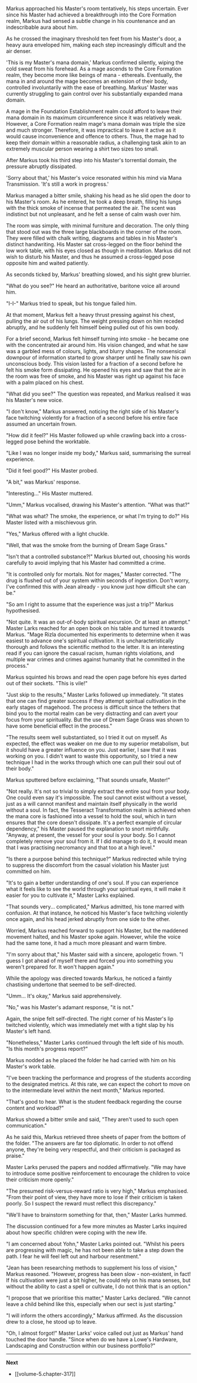 
Markus approached his Master's room tentatively, his steps uncertain. Ever since his Master had achieved a breakthrough into the Core Formation realm, Markus had sensed a subtle change in his countenance and an indescribable aura about him.

As he crossed the imaginary threshold ten feet from his Master's door, a heavy aura enveloped him, making each step increasingly difficult and the air denser.

'This is my Master's mana domain,' Markus confirmed silently, wiping the cold sweat from his forehead. As a mage ascends to the Core Formation realm, they become more like beings of mana - ethereals. Eventually, the mana in and around the mage becomes an extension of their body, controlled involuntarily with the ease of breathing. Markus' Master was currently struggling to gain control over his substantially expanded mana domain.

A mage in the Foundation Establishment realm could afford to leave their mana domain in its maximum circumference since it was relatively weak. However, a Core Formation realm mage's mana domain was triple the size and much stronger. Therefore, it was impractical to leave it active as it would cause inconvenience and offence to others. Thus, the mage had to keep their domain within a reasonable radius, a challenging task akin to an extremely muscular person wearing a shirt two sizes too small.

After Markus took his third step into his Master's torrential domain, the pressure abruptly dissipated.

'Sorry about that,' his Master's voice resonated within his mind via Mana Transmission. 'It's still a work in progress.'

Markus managed a bitter smile, shaking his head as he slid open the door to his Master's room. As he entered, he took a deep breath, filling his lungs with the thick smoke of incense that permeated the air. The scent was indistinct but not unpleasant, and he felt a sense of calm wash over him.

The room was simple, with minimal furniture and decoration. The only thing that stood out was the three large blackboards in the corner of the room. They were filled with chalk writing, diagrams and tables in his Master's distinct handwriting. His Master sat cross-legged on the floor behind the low work table, with his eyes closed as though in meditation. Markus did not wish to disturb his Master, and thus he assumed a cross-legged pose opposite him and waited patiently.

As seconds ticked by, Markus' breathing slowed, and his sight grew blurrier.

"What do you see?" He heard an authoritative, baritone voice all around him.

"I-I-" Markus tried to speak, but his tongue failed him.

At that moment, Markus felt a heavy thrust pressing against his chest, pulling the air out of his lungs. The weight pressing down on him receded abruptly, and he suddenly felt himself being pulled out of his own body.

For a brief second, Markus felt himself turning into smoke - he became one with the concentrated air around him. His vision changed, and what he saw was a garbled mess of colours, lights, and blurry shapes. The nonsensical downpour of information started to grow sharper until he finally saw his own unconscious body. This vision lasted for a fraction of a second before he felt his smoke form dissipating. He opened his eyes and saw that the air in the room was free of smoke, and his Master was right up against his face with a palm placed on his chest.

"What did you see?" The question was repeated, and Markus realised it was his Master's new voice.

"I don't know," Markus answered, noticing the right side of his Master's face twitching violently for a fraction of a second before his entire face assumed an uncertain frown.

"How did it feel?" His Master followed up while crawling back into a cross-legged pose behind the worktable.

"Like I was no longer inside my body," Markus said, summarising the surreal experience.

"Did it feel good?" His Master probed.

"A bit," was Markus' response.

"Interesting..." His Master muttered.

"Umm," Markus vocalised, drawing his Master's attention. "What was that?"

"What was what? The smoke, the experience, or what I'm trying to do?" His Master listed with a mischievous grin.

"Yes," Markus offered with a light chuckle.

"Well, that was the smoke from the burning of Dream Sage Grass."

"Isn't that a controlled substance?!" Markus blurted out, choosing his words carefully to avoid implying that his Master had committed a crime.

"It is controlled only for mortals. Not for mages," Master corrected. "The drug is flushed out of your system within seconds of ingestion. Don't worry, I've confirmed this with Jean already - you know just how difficult she can be."

"So am I right to assume that the experience was just a trip?" Markus hypothesised.

"Not quite. It was an out-of-body spiritual excursion. Or at least an attempt." Master Larks reached for an open book on his table and turned it towards Markus. "Mage Rizla documented his experiments to determine when it was easiest to advance one's spiritual cultivation. It is uncharacteristically thorough and follows the scientific method to the letter. It is an interesting read if you can ignore the casual racism, human rights violations, and multiple war crimes and crimes against humanity that he committed in the process."

Markus squinted his brows and read the open page before his eyes darted out of their sockets. "This is vile!"

"Just skip to the results," Master Larks followed up immediately. "It states that one can find greater success if they attempt spiritual cultivation in the early stages of magehood. The process is difficult since the tethers that bind you to the mortal realm can be very distracting and can avert your focus from your spirituality. But the use of Dream Sage Grass was shown to have some beneficial effect in the process."

"The results seem well substantiated, so I tried it out on myself. As expected, the effect was weaker on me due to my superior metabolism, but it should have a greater influence on you. Just earlier, I saw that it was working on you. I didn't want to waste this opportunity, so I tried a new technique I had in the works through which one can pull their soul out of their body."

Markus sputtered before exclaiming, "That sounds unsafe, Master!"

"Not really. It's not so trivial to simply extract the entire soul from your body. One could even say it's impossible. The soul cannot exist without a vessel, just as a will cannot manifest and maintain itself physically in the world without a soul. In fact, the Tesseract Transformation realm is achieved when the mana core is fashioned into a vessel to hold the soul, which in turn ensures that the core doesn't dissipate. It's a perfect example of circular dependency," his Master paused the explanation to snort mirthfully. "Anyway, at present, the vessel for your soul is your body. So I cannot completely remove your soul from it. If I did manage to do it, it would mean that I was practising necromancy and that too at a high level."

"Is there a purpose behind this technique?" Markus redirected while trying to suppress the discomfort from the casual violation his Master just committed on him.

"It's to gain a better understanding of one's soul. If you can experience what it feels like to see the world through your spiritual eyes, it will make it easier for you to cultivate it," Master Larks explained.

"That sounds very... complicated," Markus admitted, his tone marred with confusion. At that instance, he noticed his Master's face twitching violently once again, and his head jerked abruptly from one side to the other.

Worried, Markus reached forward to support his Master, but the maddened movement halted, and his Master spoke again. However, while the voice had the same tone, it had a much more pleasant and warm timbre.

"I'm sorry about that," his Master said with a sincere, apologetic frown. "I guess I got ahead of myself there and forced you into something you weren't prepared for. It won't happen again."

While the apology was directed towards Markus, he noticed a faintly chastising undertone that seemed to be self-directed.

"Umm... It's okay," Markus said apprehensively.

"No," was his Master's adamant response, "it is not."

Again, the snipe felt self-directed. The right corner of his Master's lip twitched violently, which was immediately met with a tight slap by his Master's left hand.

"Nonetheless," Master Larks continued through the left side of his mouth. "Is this month's progress report?"

Markus nodded as he placed the folder he had carried with him on his Master's work table.

"I've been tracking the performance and progress of the students according to the designated metrics. At this rate, we can expect the cohort to move on to the intermediate level within the next month," Markus reported.

"That's good to hear. What is the student feedback regarding the course content and workload?"

Markus showed a bitter smile and said, "They aren't used to such open communication."

As he said this, Markus retrieved three sheets of paper from the bottom of the folder. "The answers are far too diplomatic. In order to not offend anyone, they're being very respectful, and their criticism is packaged as praise."

Master Larks perused the papers and nodded affirmatively. "We may have to introduce some positive reinforcement to encourage the children to voice their criticism more openly."

"The presumed risk-versus-reward ratio is very high," Markus emphasised. "From their point of view, they have more to lose if their criticism is taken poorly. So I suspect the reward must reflect this discrepancy."

"We'll have to brainstorm something for that, then," Master Larks hummed.

The discussion continued for a few more minutes as Master Larks inquired about how specific children were coping with the new life.

"I am concerned about Yohn," Master Larks pointed out. "Whilst his peers are progressing with magic, he has not been able to take a step down the path. I fear he will feel left out and harbour resentment."

"Jean has been researching methods to supplement his loss of vision," Markus reasoned. "However, progress has been slow - non-existent, in fact! If his cultivation were just a bit higher, he could rely on his mana senses, but without the ability to cast a spell or cultivate, I do not think that is an option."

"I propose that we prioritise this matter," Master Larks declared. "We cannot leave a child behind like this, especially when our sect is just starting."

"I will inform the others accordingly," Markus affirmed. As the discussion drew to a close, he stood up to leave.

"Oh, I almost forgot!" Master Larks' voice called out just as Markus' hand touched the door handle. "Since when do we have a Lowe's Hardware, Landscaping and Construction within our business portfolio?"

____

**Next**
* [[volume-5.chapter-317]]